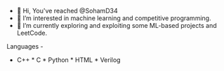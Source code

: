 - 👋 Hi, You've reached @SohamD34
- 👀 I’m interested in machine learning and competitive programming.
- 🌱 I’m currently exploring and exploiting some ML-based projects and LeetCode.

Languages -
* C++  * C  * Python  * HTML  * Verilog
